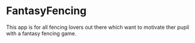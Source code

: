 # FantasyFencing

This app is for all fencing lovers out there which want to motivate ther pupil with a fantasy fencing game.
